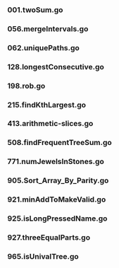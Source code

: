 ### 001.twoSum.go
### 056.mergeIntervals.go
### 062.uniquePaths.go
### 128.longestConsecutive.go
### 198.rob.go
### 215.findKthLargest.go
### 413.arithmetic-slices.go
### 508.findFrequentTreeSum.go
### 771.numJewelsInStones.go
### 905.Sort_Array_By_Parity.go 
### 921.minAddToMakeValid.go
### 925.isLongPressedName.go
### 927.threeEqualParts.go 
### 965.isUnivalTree.go
